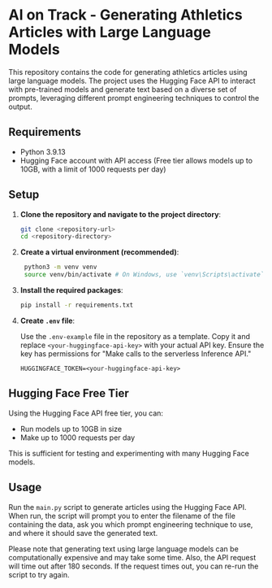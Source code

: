 # AI on Track - Generating Athletics Articles with Large Language Models

This repository contains the code for generating athletics articles using large language models. The project uses the Hugging Face API to interact with pre-trained models and generate text based on a diverse set of prompts, leveraging different prompt engineering techniques to control the output.
## Requirements

- Python 3.9.13
- Hugging Face account with API access (Free tier allows models up to 10GB, with a limit of 1000 requests per day)

## Setup

1. **Clone the repository and navigate to the project directory**:

   ```bash
   git clone <repository-url>
   cd <repository-directory>
   ```

2. **Create a virtual environment (recommended)**:

   ```bash
    python3 -m venv venv
    source venv/bin/activate # On Windows, use `venv\Scripts\activate`
    ```

3. **Install the required packages**:

   ```bash
   pip install -r requirements.txt
   ```

4. **Create `.env` file**:

   Use the `.env-example` file in the repository as a template. Copy it and replace `<your-huggingface-api-key>` with your actual API key. Ensure the key has permissions for "Make calls to the serverless Inference API."

   ```
   HUGGINGFACE_TOKEN=<your-huggingface-api-key>
   ```

## Hugging Face Free Tier
Using the Hugging Face API free tier, you can:

- Run models up to 10GB in size
- Make up to 1000 requests per day

This is sufficient for testing and experimenting with many Hugging Face models.

## Usage
Run the `main.py` script to generate articles using the Hugging Face API. When run, the script will prompt you to enter the filename of the file containing the data, ask you which prompt engineering technique to use, and where it should save the generated text.

Please note that generating text using large language models can be computationally expensive and may take some time. Also, the API request will time out after 180 seconds. If the request times out, you can re-run the script to try again.
